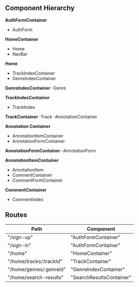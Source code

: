 ## Component Hierarchy

**AuthFormContainer**
 - AuthForm

**HomeContainer**
 - Home
 - NavBar

 **Home**
 - TrackIndexContainer
 - GenreIndexContainer

 **GenreIndexContainer**
 -Genre

 **TrackIndexContainer**
 - TrackIndex

 **TrackContainer**
 -Track
 -AnnotationContainer

 **Annotation Container**
 - AnnotationItemContainer
 - AnnotationFormContainer

 **AnnotationFormContainer**
 -AnnotationForm

 **AnnotationItemContainer**
 - AnnotationItem
 - CommentContainer
 - CommentFormContainer

 **CommentContainer**
- CommentIndex


## Routes

|Path   | Component   |
|-------|-------------|
| "/sign-up" | "AuthFormContainer" |
| "/sign-in" | "AuthFormContainer" |
| "/home" | "HomeContainer" |
| "/home/tracks/:trackId" | "TrackContainer" |
| "/home/genres/:genreId" | "GenreIndexContainer" |
| "/home/search-results" | "SearchResultsContainer"
